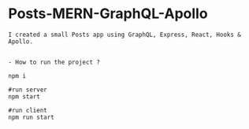 # Posts-MERN-GraphQL-Apollo
```
I created a small Posts app using GraphQL, Express, React, Hooks & Apollo.


- How to run the project ?

npm i

#run server
npm start

#run client
npm run start
```
